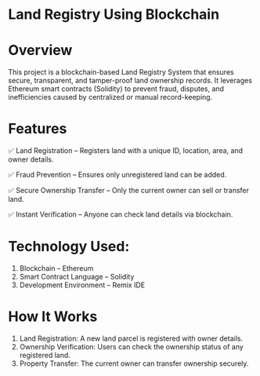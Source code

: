 # Land Registry Using Blockchain

# Overview
This project is a blockchain-based Land Registry System that ensures secure, transparent, and tamper-proof land ownership records. It leverages Ethereum smart contracts (Solidity) to prevent fraud, disputes, and inefficiencies caused by centralized or manual record-keeping.

# Features
✅ Land Registration – Registers land with a unique ID, location, area, and owner details.

✅ Fraud Prevention – Ensures only unregistered land can be added.

✅ Secure Ownership Transfer – Only the current owner can sell or transfer land.

✅ Instant Verification – Anyone can check land details via blockchain.

# Technology Used:
1. Blockchain – Ethereum
2. Smart Contract Language – Solidity
3. Development Environment – Remix IDE

# How It Works
1. Land Registration: A new land parcel is registered with owner details.
2. Ownership Verification: Users can check the ownership status of any registered land.
3. Property Transfer: The current owner can transfer ownership securely.
